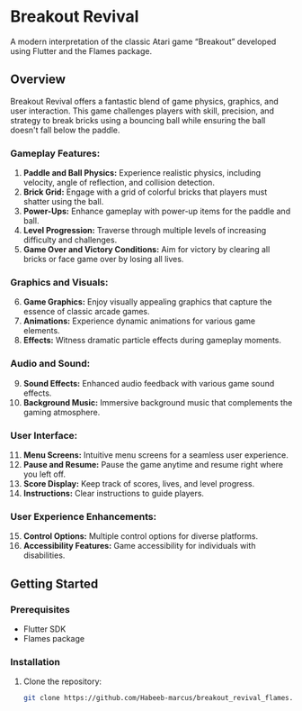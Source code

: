 # Breakout Revival

A modern interpretation of the classic Atari game “Breakout” developed using Flutter and the Flames package.

## Overview

Breakout Revival offers a fantastic blend of game physics, graphics, and user interaction. This game challenges players with skill, precision, and strategy to break bricks using a bouncing ball while ensuring the ball doesn't fall below the paddle.

### Gameplay Features:

1. **Paddle and Ball Physics:** Experience realistic physics, including velocity, angle of reflection, and collision detection.
2. **Brick Grid:** Engage with a grid of colorful bricks that players must shatter using the ball.
3. **Power-Ups:** Enhance gameplay with power-up items for the paddle and ball.
4. **Level Progression:** Traverse through multiple levels of increasing difficulty and challenges.
5. **Game Over and Victory Conditions:** Aim for victory by clearing all bricks or face game over by losing all lives.

### Graphics and Visuals:

6. **Game Graphics:** Enjoy visually appealing graphics that capture the essence of classic arcade games.
7. **Animations:** Experience dynamic animations for various game elements.
8. **Effects:** Witness dramatic particle effects during gameplay moments.

### Audio and Sound:

9. **Sound Effects:** Enhanced audio feedback with various game sound effects.
10. **Background Music:** Immersive background music that complements the gaming atmosphere.

### User Interface:

11. **Menu Screens:** Intuitive menu screens for a seamless user experience.
12. **Pause and Resume:** Pause the game anytime and resume right where you left off.
13. **Score Display:** Keep track of scores, lives, and level progress.
14. **Instructions:** Clear instructions to guide players.

### User Experience Enhancements:

15. **Control Options:** Multiple control options for diverse platforms.
16. **Accessibility Features:** Game accessibility for individuals with disabilities.

## Getting Started

### Prerequisites

- Flutter SDK
- Flames package

### Installation

1. Clone the repository:
   ```sh
   git clone https://github.com/Habeeb-marcus/breakout_revival_flames.git
